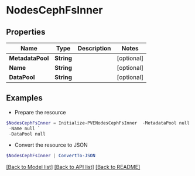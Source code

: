 # NodesCephFsInner
## Properties

Name | Type | Description | Notes
------------ | ------------- | ------------- | -------------
**MetadataPool** | **String** |  | [optional] 
**Name** | **String** |  | [optional] 
**DataPool** | **String** |  | [optional] 

## Examples

- Prepare the resource
```powershell
$NodesCephFsInner = Initialize-PVENodesCephFsInner  -MetadataPool null `
 -Name null `
 -DataPool null
```

- Convert the resource to JSON
```powershell
$NodesCephFsInner | ConvertTo-JSON
```

[[Back to Model list]](../README.md#documentation-for-models) [[Back to API list]](../README.md#documentation-for-api-endpoints) [[Back to README]](../README.md)

